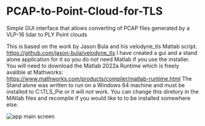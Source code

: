 # PCAP-to-Point-Cloud-for-TLS
Simple GUI interface that allows converting of PCAP files generated by a VLP-16 lidar to PLY Point clouds

This is based on the work by Jason Bula and his velodyne_tls Matlab script. https://github.com/jason-bula/velodyne_tls
I have created a gui and a stand alone application for it so you do not need Matlab if you use the installer. You will need to download the Matlab 2022a Runtime which is freely avalible at Mathworks: https://www.mathworks.com/products/compiler/matlab-runtime.html
The Stand alone was written to run on a Windows 64 machine and must be installed to C:\TLS_Pie or it will not work. You can change this diretory in the MAtlab files and recompile if you would like to to be installed somewhere else. 

![app main screen](https://user-images.githubusercontent.com/15005663/170880929-3ba67ac1-b718-4b3d-9a39-e72b373c682f.png)
